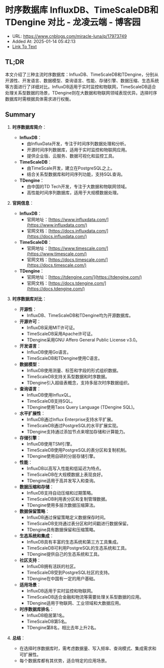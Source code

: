 # 时序数据库 InfluxDB、TimeScaleDB和TDengine 对比 - 龙凌云端 - 博客园
- URL: https://www.cnblogs.com/miracle-luna/p/17973749
- Added At: 2025-01-14 05:42:13
- [Link To Text](2025-01-14-时序数据库-influxdb、timescaledb和tdengine-对比---龙凌云端---博客园_raw.md)

## TL;DR
本文介绍了三种主流时序数据库：InfluxDB、TimeScaleDB和TDengine，分别从开源性、开发语言、数据模型、查询语言、性能、存储引擎、数据压缩、生态系统等方面进行了详细对比。InfluxDB适用于实时监控和物联网，TimeScaleDB适合处理关系型数据的场景，TDengine则在大数据和物联网领域表现优异。选择时序数据库时需根据具体需求进行权衡。

## Summary
1. **时序数据库简介**：
   - **InfluxDB**：
     - 由InfluxData开发，专注于时间序列数据处理和分析。
     - 开源时间序列数据库，适用于实时监控和物联网应用。
     - 提供企业版、云服务、数据可视化和监控工具。
   - **TimeScaleDB**：
     - 由TimeScale开发，建立在PostgreSQL之上。
     - 结合关系型数据库和时间序列功能，支持SQL查询。
   - **TDengine**：
     - 由中国的TD Tech开发，专注于大数据和物联网领域。
     - 高性能时间序列数据库，适用于大规模数据处理。

2. **官网信息**：
   - **InfluxDB**：
     - 官网地址：[https://www.influxdata.com/](https://www.influxdata.com/)
     - 官网文档：[https://docs.influxdata.com/](https://docs.influxdata.com/)
   - **TimeScaleDB**：
     - 官网地址：[https://www.timescale.com/](https://www.timescale.com/)
     - 官网文档：[https://docs.timescale.com/](https://docs.timescale.com/)
   - **TDengine**：
     - 官网地址：[https://tdengine.com/](https://tdengine.com/)
     - 官网文档：[https://docs.tdengine.com/](https://docs.tdengine.com/)

3. **时序数据库对比**：
   - **开源性**：
     - InfluxDB、TimeScaleDB和TDengine均为开源数据库。
   - **开源许可**：
     - InfluxDB采用MIT许可证。
     - TimeScaleDB采用Apache许可证。
     - TDengine采用GNU Affero General Public License v3.0。
   - **开发语言**：
     - InfluxDB使用Go语言。
     - TimeScaleDB和TDengine使用C语言。
   - **数据模型**：
     - InfluxDB使用测量、标签和字段的形式组织数据。
     - TimeScaleDB支持关系型数据和时序数据。
     - TDengine引入超级表概念，支持多层次时序数据组织。
   - **查询语言**：
     - InfluxDB使用InfluxQL。
     - TimeScaleDB支持SQL。
     - TDengine使用Taos Query Language (TDengine SQL)。
   - **水平扩展性**：
     - InfluxDB通过Influx Enterprise支持水平扩展。
     - TimeScaleDB通过PostgreSQL的水平扩展实现。
     - TDengine支持通过添加节点来增加存储和计算能力。
   - **存储引擎**：
     - InfluxDB使用TSM引擎。
     - TimeScaleDB使用PostgreSQL的表分区和复制机制。
     - TDengine使用自研的分层存储引擎。
   - **性能**：
     - InfluxDB以高写入性能和低延迟为特点。
     - TimeScaleDB在大规模数据上表现良好。
     - TDengine适用于高并发写入和查询。
   - **数据压缩和存储**：
     - InfluxDB支持自动压缩和过期策略。
     - TimeScaleDB利用表分区和复制管理数据。
     - TDengine使用多层次数据压缩算法。
   - **数据保留策略**：
     - InfluxDB通过保留策略定义数据保存时间。
     - TimeScaleDB支持通过表分区和时间戳进行数据保留。
     - TDengine具有数据保留和压缩策略。
   - **生态系统和集成**：
     - InfluxDB具有丰富的生态系统和第三方工具集成。
     - TimeScaleDB可利用PostgreSQL的生态系统和工具。
     - TDengine提供自己的生态系统和工具。
   - **社区支持**：
     - InfluxDB拥有活跃的社区。
     - TimeScaleDB受到PostgreSQL社区的支持。
     - TDengine在中国有一定的用户基础。
   - **适用场景**：
     - InfluxDB适用于实时监控和物联网。
     - TimeScaleDB适合金融和物流等需要处理关系型数据的应用。
     - TDengine适用于物联网、工业领域和大数据应用。
   - **时序数据库排名**：
     - InfluxDB稳居第1名。
     - TimeScaleDB第5名。
     - TDengine第8名，相比去年上升2名。

4. **总结**：
   - 在选择时序数据库时，需考虑数据量、写入频率、查询模式、集成需求和可扩展性。
   - 每个数据库都有其优势，适合特定的应用场景。
